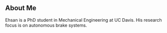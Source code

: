 ## About Me

Ehsan is a PhD student in Mechanical Engineering at UC Davis. His research focus is on autonomous brake systems.
